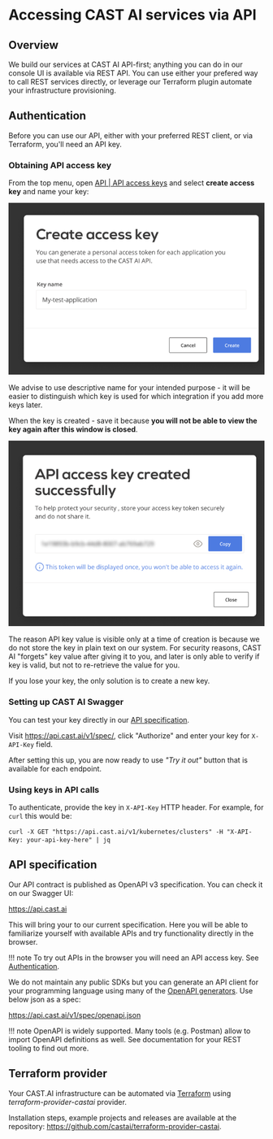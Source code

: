 # Accessing CAST AI services via API

## Overview

We build our services at CAST AI API-first; anything you can do in our console UI is available via REST API. You can
use either your prefered way to call REST services directly, or leverage our Terraform plugin automate your
infrastructure provisioning.

## Authentication

Before you can use our API, either with your preferred REST client, or via Terraform, you'll need an API key.

### Obtaining API access key

From the top menu, open [API | API access keys](https://console.cast.ai/user/api-access-keys) and select **create access key** and name your key:

![](authentication/create-key-1.png)

We advise to use descriptive name for your intended purpose - it will be easier to distinguish which key is used for which
integration if you add more keys later.

When the key is created - save it because **you will not be able to view the key again
after this window is closed**.

![](authentication/create-key-2.png)

The reason API key value is visible only at a time of creation is because we do not store the key in plain text on our
system. For security reasons, CAST AI "forgets" key value after giving it to you, and later is only able to verify
if key is valid, but not to re-retrieve the value for you.
  
If you lose your key, the only solution is to create a new key.

### Setting up CAST AI Swagger

You can test your key directly in our [API specification](specification.md). 

Visit <https://api.cast.ai/v1/spec/>, click
"Authorize" and enter your key for `X-API-Key` field.

After setting this up, you are now ready to use *"Try it out"* button that is available for each endpoint.

### Using keys in API calls

To authenticate, provide the key in  `X-API-Key` HTTP header. For example, for `curl` this would be:

```
curl -X GET "https://api.cast.ai/v1/kubernetes/clusters" -H "X-API-Key: your-api-key-here" | jq
```

## API specification

Our API contract is published as OpenAPI v3 specification. You can check it on our
Swagger UI:

<https://api.cast.ai>

This will bring your to our current specification. Here you will be able to familiarize yourself with available APIs
and try functionality directly in the browser.

!!! note
    To try out APIs in the browser you will need an API access key.
    See [Authentication](authentication.md).

We do not maintain any public SDKs but you can generate an API client for your programming
 language using many of the [OpenAPI generators](https://openapi.tools/#sdk). Use below json as a spec:

<https://api.cast.ai/v1/spec/openapi.json>

!!! note
    OpenAPI is widely supported. Many tools (e.g. Postman) allow to import OpenAPI definitions as well. See
    documentation for your REST tooling to find out more.
    
 ## Terraform provider

Your CAST.AI infrastructure can be automated via [Terraform](https://www.terraform.io/) using _terraform-provider-castai_ provider.

Installation steps, example projects and releases are available at the repository: <https://github.com/castai/terraform-provider-castai>.

